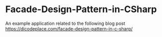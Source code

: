 # Facade-Design-Pattern-in-CSharp

An example application related to the following blog post https://dicodeplace.com/facade-design-pattern-in-c-sharp/
